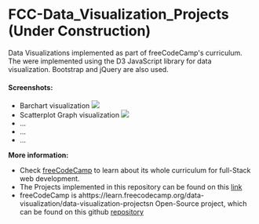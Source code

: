# FCC-Data_Visualization_Projects (Under Construction)
Data Visualizations implemented as part of freeCodeCamp's curriculum. The were implemented using the D3 JavaScript library for data visualization. Bootstrap and jQuery are also used. 

#### Screenshots:

- Barchart visualization
![](https://github.com/MalvinaPap/FCC-Data_Visualization_Projects/tree/master/screenshots/barchart.png)
- Scatterplot Graph visualization
![](https://github.com/MalvinaPap/FCC-Data_Visualization_Projects/tree/master/screenshotsscreenshots/scatterplot.png)
- ...
- ...
- ...

**More information:**
* Check [freeCodeCamp](https://www.freecodecamp.org) to learn about its whole curriculum for full-Stack web development.
* The Projects implemented in this repository can be found on this [link](https://learn.freecodecamp.org/data-visualization/data-visualization-projects)
* freeCodeCamp is ahttps://learn.freecodecamp.org/data-visualization/data-visualization-projectsn Open-Source project, which can be found on this github [repository](https://github.com/freeCodeCamp/freeCodeCamp)
